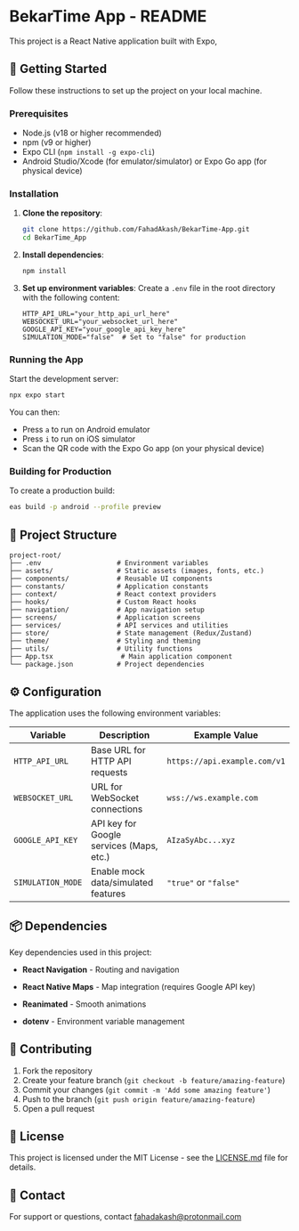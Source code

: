 # BekarTime App - README

This project is a React Native application built with Expo,  

## 🚀 Getting Started

Follow these instructions to set up the project on your local machine.

### Prerequisites
- Node.js (v18 or higher recommended)
- npm (v9 or higher)
- Expo CLI (`npm install -g expo-cli`)
- Android Studio/Xcode (for emulator/simulator) or Expo Go app (for physical device)

### Installation

1. **Clone the repository**:
   ```bash
   git clone https://github.com/FahadAkash/BekarTime-App.git
   cd BekarTime_App
   ```

2. **Install dependencies**:
   ```bash
   npm install
   ```

3. **Set up environment variables**:
   Create a `.env` file in the root directory with the following content:
   ```env
   HTTP_API_URL="your_http_api_url_here"
   WEBSOCKET_URL="your_websocket_url_here"
   GOOGLE_API_KEY="your_google_api_key_here"
   SIMULATION_MODE="false"  # Set to "false" for production
   ```

### Running the App

Start the development server:
```bash
npx expo start
```

You can then:
- Press `a` to run on Android emulator
- Press `i` to run on iOS simulator
- Scan the QR code with the Expo Go app (on your physical device)

### Building for Production

To create a production build:
```bash
eas build -p android --profile preview
```

## 📁 Project Structure

```
project-root/
├── .env                   # Environment variables
├── assets/                # Static assets (images, fonts, etc.)
├── components/            # Reusable UI components
├── constants/             # Application constants
├── context/               # React context providers
├── hooks/                 # Custom React hooks
├── navigation/            # App navigation setup
├── screens/               # Application screens
├── services/              # API services and utilities
├── store/                 # State management (Redux/Zustand)
├── theme/                 # Styling and theming
├── utils/                 # Utility functions
├── App.tsx                 # Main application component
└── package.json           # Project dependencies
```

## ⚙️ Configuration

The application uses the following environment variables:

| Variable          | Description                                     | Example Value                     |
|-------------------|-------------------------------------------------|-----------------------------------|
| `HTTP_API_URL`    | Base URL for HTTP API requests                 | `https://api.example.com/v1`     |
| `WEBSOCKET_URL`   | URL for WebSocket connections                  | `wss://ws.example.com`           |
| `GOOGLE_API_KEY`  | API key for Google services (Maps, etc.)       | `AIzaSyAbc...xyz`                |
| `SIMULATION_MODE` | Enable mock data/simulated features            | `"true"` or `"false"`            |

## 📦 Dependencies

Key dependencies used in this project:

- **React Navigation** - Routing and navigation 
- **React Native Maps** - Map integration (requires Google API key)
- **Reanimated** - Smooth animations

- **dotenv** - Environment variable management

## 🤝 Contributing

1. Fork the repository
2. Create your feature branch (`git checkout -b feature/amazing-feature`)
3. Commit your changes (`git commit -m 'Add some amazing feature'`)
4. Push to the branch (`git push origin feature/amazing-feature`)
5. Open a pull request

## 📄 License

This project is licensed under the MIT License - see the [LICENSE.md](LICENSE.md) file for details.

## 📧 Contact

For support or questions, contact [fahadakash@protonmail.com](mailto:fahadakash@protonmail.com)